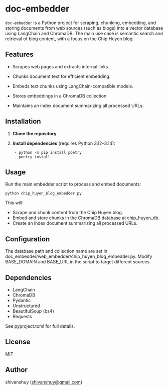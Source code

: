 # doc-embedder  
`doc-embedder` is a Python project for scraping, chunking, embedding, and storing documents from web sources (such as blogs) into a vector database using LangChain and ChromaDB. The main use case is semantic search and retrieval of blog content, with a focus on the Chip Huyen blog. 

## Features
- Scrapes web pages and extracts internal links.

- Chunks document text for efficient embedding.

- Embeds text chunks using LangChain-compatible models.

- Stores embeddings in a ChromaDB collection.

- Maintains an index document summarizing all processed URLs.
  

## Installation

1.  **Clone the repository**

2.  **Install dependencies** (requires Python 3.12–3.14):
```
    - python -m pip install poetry
    - poetry install
   ```  

## Usage
Run the main embedder script to process and embed documents:
```
python chip_huyen_blog_embedder.py
``` 
This will: 

- Scrape and chunk content from the Chip Huyen blog.
- Embed and store chunks in the ChromaDB database at chip_huyen_db.
- Create an index document summarizing all processed URLs.

## Configuration
The database path and collection name are set in doc_embedder/web_embedder/chip_huyen_blog_embedder.py.
Modify BASE_DOMAIN and BASE_URL in the script to target different sources.

## Dependencies
- LangChain
- ChromaDB
- Pydantic
- Unstructured
- BeautifulSoup (bs4)
- Requests

See pyproject.toml for full details.  

## License
MIT  

## Author
shivanshuy (shivanshuy@gmail.com) 